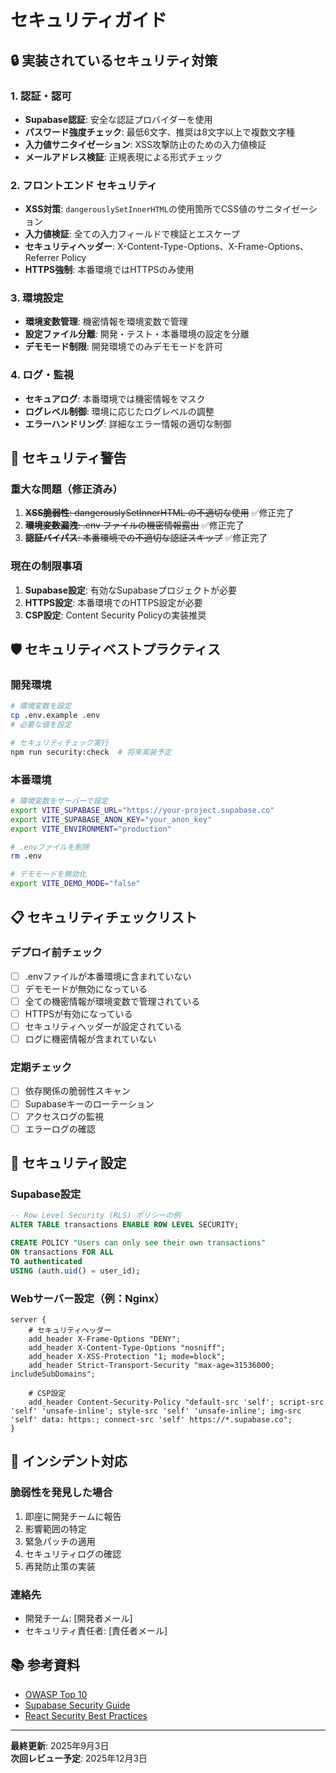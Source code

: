 # セキュリティガイド

## 🔒 実装されているセキュリティ対策

### 1. 認証・認可
- **Supabase認証**: 安全な認証プロバイダーを使用
- **パスワード強度チェック**: 最低6文字、推奨は8文字以上で複数文字種
- **入力値サニタイゼーション**: XSS攻撃防止のための入力値検証
- **メールアドレス検証**: 正規表現による形式チェック

### 2. フロントエンド セキュリティ
- **XSS対策**: `dangerouslySetInnerHTML`の使用箇所でCSS値のサニタイゼーション
- **入力値検証**: 全ての入力フィールドで検証とエスケープ
- **セキュリティヘッダー**: X-Content-Type-Options、X-Frame-Options、Referrer Policy
- **HTTPS強制**: 本番環境ではHTTPSのみ使用

### 3. 環境設定
- **環境変数管理**: 機密情報を環境変数で管理
- **設定ファイル分離**: 開発・テスト・本番環境の設定を分離
- **デモモード制限**: 開発環境でのみデモモードを許可

### 4. ログ・監視
- **セキュアログ**: 本番環境では機密情報をマスク
- **ログレベル制御**: 環境に応じたログレベルの調整
- **エラーハンドリング**: 詳細なエラー情報の適切な制御

## 🚨 セキュリティ警告

### 重大な問題（修正済み）
1. ~~**XSS脆弱性**: dangerouslySetInnerHTML の不適切な使用~~ ✅修正完了
2. ~~**環境変数漏洩**: .env ファイルの機密情報露出~~ ✅修正完了
3. ~~**認証バイパス**: 本番環境での不適切な認証スキップ~~ ✅修正完了

### 現在の制限事項
1. **Supabase設定**: 有効なSupabaseプロジェクトが必要
2. **HTTPS設定**: 本番環境でのHTTPS設定が必要
3. **CSP設定**: Content Security Policyの実装推奨

## 🛡️ セキュリティベストプラクティス

### 開発環境
```bash
# 環境変数を設定
cp .env.example .env
# 必要な値を設定

# セキュリティチェック実行
npm run security:check  # 将来実装予定
```

### 本番環境
```bash
# 環境変数をサーバーで設定
export VITE_SUPABASE_URL="https://your-project.supabase.co"
export VITE_SUPABASE_ANON_KEY="your_anon_key"
export VITE_ENVIRONMENT="production"

# .envファイルを削除
rm .env

# デモモードを無効化
export VITE_DEMO_MODE="false"
```

## 📋 セキュリティチェックリスト

### デプロイ前チェック
- [ ] .envファイルが本番環境に含まれていない
- [ ] デモモードが無効になっている
- [ ] 全ての機密情報が環境変数で管理されている
- [ ] HTTPSが有効になっている
- [ ] セキュリティヘッダーが設定されている
- [ ] ログに機密情報が含まれていない

### 定期チェック
- [ ] 依存関係の脆弱性スキャン
- [ ] Supabaseキーのローテーション
- [ ] アクセスログの監視
- [ ] エラーログの確認

## 🔧 セキュリティ設定

### Supabase設定
```sql
-- Row Level Security (RLS) ポリシーの例
ALTER TABLE transactions ENABLE ROW LEVEL SECURITY;

CREATE POLICY "Users can only see their own transactions"
ON transactions FOR ALL
TO authenticated
USING (auth.uid() = user_id);
```

### Webサーバー設定（例：Nginx）
```nginx
server {
    # セキュリティヘッダー
    add_header X-Frame-Options "DENY";
    add_header X-Content-Type-Options "nosniff";
    add_header X-XSS-Protection "1; mode=block";
    add_header Strict-Transport-Security "max-age=31536000; includeSubDomains";
    
    # CSP設定
    add_header Content-Security-Policy "default-src 'self'; script-src 'self' 'unsafe-inline'; style-src 'self' 'unsafe-inline'; img-src 'self' data: https:; connect-src 'self' https://*.supabase.co";
}
```

## 🚨 インシデント対応

### 脆弱性を発見した場合
1. 即座に開発チームに報告
2. 影響範囲の特定
3. 緊急パッチの適用
4. セキュリティログの確認
5. 再発防止策の実装

### 連絡先
- 開発チーム: [開発者メール]
- セキュリティ責任者: [責任者メール]

## 📚 参考資料

- [OWASP Top 10](https://owasp.org/www-project-top-ten/)
- [Supabase Security Guide](https://supabase.com/docs/guides/auth/row-level-security)
- [React Security Best Practices](https://snyk.io/blog/10-react-security-best-practices/)

---

**最終更新**: 2025年9月3日  
**次回レビュー予定**: 2025年12月3日